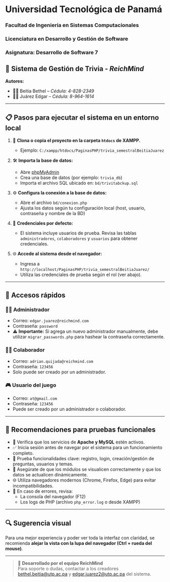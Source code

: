 #  Universidad Tecnológica de Panamá  
### Facultad de Ingeniería en Sistemas Computacionales  
### Licenciatura en Desarrollo y Gestión de Software  
### Asignatura: Desarrollo de Software 7  

## 🧠 Sistema de Gestión de Trivia - *ReichMind*

**Autores:**  
- 👩‍💻 Beitia Bethel – *Cédula: 4-828-2349*  
- 👨‍💻 Juárez Edgar – *Cédula: 8-964-1614*  

---

## 📋 Pasos para ejecutar el sistema en un entorno local

1. 📁 **Clona o copia el proyecto en la carpeta `htdocs` de XAMPP.**  
   - Ejemplo: `C:/xampp/htdocs/PaginasPHP/trivia_semestralBeitiaJuarez`

2. 🛠️ **Importa la base de datos:**  
   - Abre [phpMyAdmin](http://localhost/phpmyadmin)  
   - Crea una base de datos (por ejemplo: `trivia_db`)  
   - Importa el archivo SQL ubicado en: `bd/trivitabckup.sql`

3. ⚙️ **Configura la conexión a la base de datos:**  
   - Abre el archivo `bd/conexion.php`  
   - Ajusta los datos según tu configuración local (host, usuario, contraseña y nombre de la BD)

4. 🔑 **Credenciales por defecto:**  
   - El sistema incluye usuarios de prueba. Revisa las tablas `administradores`, `colaboradores` y `usuarios` para obtener credenciales.

5. 🌐 **Accede al sistema desde el navegador:**  
   - Ingresa a `http://localhost/PaginasPHP/trivia_semestralBeitiaJuarez/`  
   - Utiliza las credenciales de prueba según el rol (ver abajo).

---

## 🔐 Accesos rápidos

### 👨‍💼 Administrador  
- Correo: `edgar.juarez@reichmind.com`  
- Contraseña: `password`  
- ⚠️ **Importante:** Si agrega un nuevo administrador manualmente, debe utilizar `migrar_passwords.php` para hashear la contraseña correctamente.

### 👨‍🔧 Colaborador  
- Correo: `adrian.quijada@reichmind.com`  
- Contraseña: `123456`  
- Solo puede ser creado por un administrador.

### 🎮 Usuario del juego  
- Correo: `at@gmail.com`  
- Contraseña: `123456`  
- Puede ser creado por un administrador o colaborador.

---

## 🧪 Recomendaciones para pruebas funcionales

- 🔌 Verifica que los servicios de **Apache y MySQL** estén activos.
- ✅ Inicia sesión antes de navegar por el sistema para un funcionamiento completo.
- 🧪 Prueba funcionalidades clave: registro, login, creación/gestión de preguntas, usuarios y temas.
- 👀 Asegúrate de que los módulos se visualicen correctamente y que los datos se actualicen dinámicamente.
- 🌐 Utiliza navegadores modernos (Chrome, Firefox, Edge) para evitar incompatibilidades.
- 🐞 En caso de errores, revisa:
  - La consola del navegador (F12)
  - Los logs de PHP (archivo `php_error.log` o desde XAMPP)

---

## 🔍 Sugerencia visual

Para una mejor experiencia y poder ver toda la interfaz con claridad, se recomienda **alejar la vista con la lupa del navegador (Ctrl + rueda del mouse)**.

---

> 💼 **Desarrollado por el equipo ReichMind**  
> Para soporte o dudas, contactar a los creadores bethel.beitia@utp.ac.pa y edgar.juarez2@utp.ac.pa del sistema.
